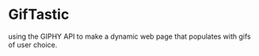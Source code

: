 # GifTastic
using the GIPHY API to make a dynamic web page that populates with gifs of user choice.
